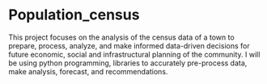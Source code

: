 # Population_census
This project focuses on the analysis of the census data of a town to prepare, process, analyze, and make informed data-driven decisions for future economic, social and infrastructural planning of the community. I will be using python programming, libraries to accurately pre-process data, make analysis, forecast, and recommendations.
